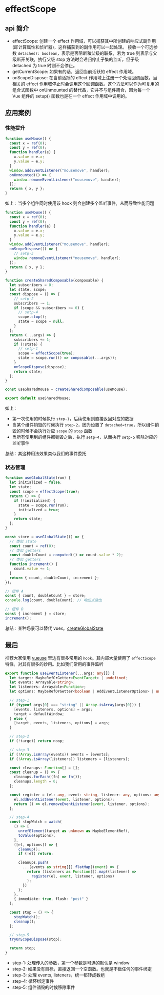 # effectScope

## api 简介

- effectScope: 创建一个 effect 作用域，可以捕获其中所创建的响应式副作用 (即计算属性和侦听器)，这样捕获到的副作用可以一起处理。
  接收一个可选参数 `detached?: boolean`，表示是否阻断和父级的联系，若为 true 则表示与父级断开关联，执行父级 stop 方法时会递归停止子集的监听，但子级 detached 为 true 时则不会停止。
- getCurrentScope: 如果有的话，返回当前活跃的 effect 作用域。
- onScopeDispose: 在当前活跃的 effect 作用域上注册一个处理回调函数。当相关的 effect 作用域停止时会调用这个回调函数。这个方法可以作为可复用的组合式函数中 onUnmounted 的替代品，它并不与组件耦合，因为每一个 Vue 组件的 setup() 函数也是在一个 effect 作用域中调用的。

## 应用案例

### 性能提升

```js
function useMouse() {
  const x = ref(0);
  const y = ref(0);
  function handler(e) {
    x.value = e.x;
    y.value = e.y;
  }
  window.addEventListener("mousemove", handler);
  onUnmounted(() => {
    window.removeEventListener("mousemove", handler);
  });
  return { x, y };
}
```

如上：当多个组件同时使用该 hook 则会创建多个监听事件，从而导致性能问题

```js
function useMouse() {
  const x = ref(0);
  const y = ref(0);
  function handler(e) {
    x.value = e.x;
    y.value = e.y;
  }
  window.addEventListener("mousemove", handler);
  onScopeDispose(() => {
    // setp-5
    window.removeEventListener("mousemove", handler);
  });
  return { x, y };
}

function createSharedComposable(composable) {
  let subscribers = 0;
  let state, scope;
  const dispose = () => {
    // setp-2
    subscribers -= 1;
    if (scope && subscribers <= 0) {
      // setp-4
      scope.stop();
      state = scope = null;
    }
  };
  return (...args) => {
    subscribers += 1;
    if (!state) {
      // setp-1
      scope = effectScope(true);
      state = scope.run(() => composable(...args));
    }
    onScopeDispose(dispose);
    return state;
  };
}

const useSharedMouse = createSharedComposable(useMouse);

export default useSharedMouse;
```

如上：

- 第一次使用的时候执行 `step-1`，后续使用则直接返回对应的数据
- 当某个组件销毁的时候执行 `step-2`，因为设置了 `detached=true`，所以组件销毁的时候不会执行对应 `scope` 的 `stop` 函数
- 当所有使用到的组件都销毁之后，执行 `setp-4`，从而执行 `setp-5` 移除对应的监听事件

总结：其这种用法效果类似我们的事件委托

### 状态管理

```js
function useGlobalState(run) {
  let initialized = false;
  let state;
  const scope = effectScope(true);
  return () => {
    if (!initialized) {
      state = scope.run(run);
      initialized = true;
    }
    return state;
  };
}

const store = useGlobalState(() => {
  // 类似 state
  const count = ref(0);
  // 类似 getters
  const doubleCount = computed(() => count.value * 2);
  // 类似 getters
  function increment() {
    count.value += 1;
  }
  return { count, doubleCount, increment };
});

// 组件 A
const { count, doubleCount } = store;
console.log(count, doubleCount); // 响应式输出

// 组件 B
const { increment } = store;
increment();
```

总结：某种场景可以替代 vuex。[createGlobalState](https://github.com/vueuse/vueuse/blob/main/packages/shared/createGlobalState/index.ts)

## 最后

推荐大家使用 [vueuse](https://vueuse.org/guide/) 里边有很多常用的 `hook`。其内部大量使用了 `effectScope` 特性，对其有很多的妙用。比如我们常用的事件监听

```ts
export function useEventListener(...args: any[]) {
  let target: MaybeRefOrGetter<EventTarget> | undefined;
  let events: Arrayable<string>;
  let listeners: Arrayable<Function>;
  let options: MaybeRefOrGetter<boolean | AddEventListenerOptions> | undefined;

  // step-1
  if (typeof args[0] === "string" || Array.isArray(args[0])) {
    [events, listeners, options] = args;
    target = defaultWindow;
  } else {
    [target, events, listeners, options] = args;
  }

  // step-2
  if (!target) return noop;

  // step-3
  if (!Array.isArray(events)) events = [events];
  if (!Array.isArray(listeners)) listeners = [listeners];

  const cleanups: Function[] = [];
  const cleanup = () => {
    cleanups.forEach((fn) => fn());
    cleanups.length = 0;
  };

  const register = (el: any, event: string, listener: any, options: any) => {
    el.addEventListener(event, listener, options);
    return () => el.removeEventListener(event, listener, options);
  };

  // step-4
  const stopWatch = watch(
    () => [
      unrefElement(target as unknown as MaybeElementRef),
      toValue(options),
    ],
    ([el, options]) => {
      cleanup();
      if (!el) return;

      cleanups.push(
        ...(events as string[]).flatMap((event) => {
          return (listeners as Function[]).map((listener) =>
            register(el, event, listener, options)
          );
        })
      );
    },
    { immediate: true, flush: "post" }
  );

  const stop = () => {
    stopWatch();
    cleanup();
  };

  // step-5
  tryOnScopeDispose(stop);

  return stop;
}
```

- step-1: 处理传入的参数，第一个参数是可选的默认是 window
- step-2: 如果没有目标，直接返回一个空函数。也就是不做任何的事件绑定
- step-3: 处理 events, listeners，统一都转成数组
- step-4: 循环绑定事件
- step-5: 组件销毁的时候移除事件
